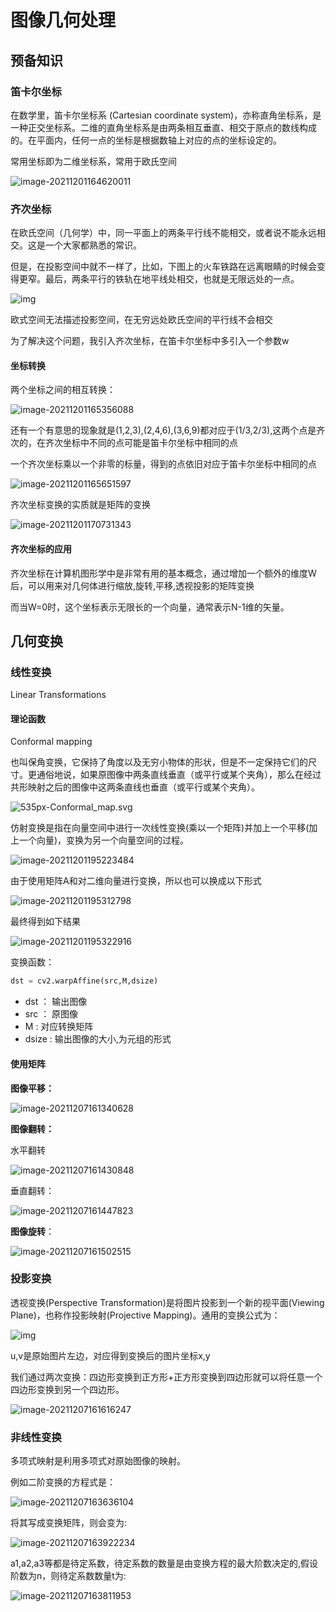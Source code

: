 # 图像几何处理



## 预备知识

### 笛卡尔坐标

在数学里，笛卡尔坐标系 (Cartesian coordinate system)，亦称直角坐标系，是一种正交坐标系。二维的直角坐标系是由两条相互垂直、相交于原点的数线构成的。在平面内，任何一点的坐标是根据数轴上对应的点的坐标设定的。

常用坐标即为二维坐标系，常用于欧氏空间

![image-20211201164620011](图像几何变换.assets/image-20211201164620011.png)

### 齐次坐标

在欧氏空间（几何学）中，同一平面上的两条平行线不能相交，或者说不能永远相交。这是一个大家都熟悉的常识。

但是，在投影空间中就不一样了，比如，下图上的火车铁路在远离眼睛的时候会变得更窄。最后，两条平行的铁轨在地平线处相交，也就是无限远处的一点。

![img](https://pic1.zhimg.com/80/v2-5b0f415b939455654788514532af7ecc_720w.jpg)

欧式空间无法描述投影空间，在无穷远处欧氏空间的平行线不会相交

为了解决这个问题，我引入齐次坐标，在笛卡尔坐标中多引入一个参数w

#### 坐标转换

两个坐标之间的相互转换：

![image-20211201165356088](图像几何变换.assets/image-20211201165356088.png)

还有一个有意思的现象就是(1,2,3),(2,4,6),(3,6,9)都对应于(1/3,2/3),这两个点是齐次的，在齐次坐标中不同的点可能是笛卡尔坐标中相同的点

一个齐次坐标乘以一个非零的标量，得到的点依旧对应于笛卡尔坐标中相同的点

![image-20211201165651597](图像几何变换.assets/image-20211201165651597.png)

齐次坐标变换的实质就是矩阵的变换

![image-20211201170731343](图像几何变换.assets/image-20211201170731343.png)





#### 齐次坐标的应用

齐次坐标在计算机图形学中是非常有用的基本概念，通过增加一个额外的维度W后，可以用来对几何体进行缩放,旋转,平移,透视投影的矩阵变换

而当W=0时，这个坐标表示无限长的一个向量，通常表示N-1维的矢量。



## 几何变换

### 线性变换

Linear Transformations

#### 理论函数

Conformal mapping

也叫保角变换，它保持了角度以及无穷小物体的形状，但是不一定保持它们的尺寸。更通俗地说，如果原图像中两条直线垂直（或平行或某个夹角），那么在经过共形映射之后的图像中这两条直线也垂直（或平行或某个夹角）。

![535px-Conformal_map.svg](https://shuli.xianyungu.com/wp-content/uploads/2015/08/535px-Conformal_map.svg_-285x500.png)

仿射变换是指在向量空间中进行一次线性变换(乘以一个矩阵)并加上一个平移(加上一个向量)，变换为另一个向量空间的过程。

![image-20211201195223484](图像几何变换.assets/image-20211201195223484.png)

由于使用矩阵A和对二维向量进行变换，所以也可以换成以下形式

![image-20211201195312798](图像几何变换.assets/image-20211201195312798.png)

最终得到如下结果

![image-20211201195322916](图像几何变换.assets/image-20211201195322916.png)

变换函数：

```python
dst = cv2.warpAffine(src,M,dsize)
```

- dst ： 输出图像
- src ： 原图像
- M : 对应转换矩阵
- dsize : 输出图像的大小,为元组的形式



#### 使用矩阵

**图像平移：**

![image-20211207161340628](图像几何变换.assets/image-20211207161340628.png)

**图像翻转：**

水平翻转

![image-20211207161430848](图像几何变换.assets/image-20211207161430848.png)

垂直翻转：

![image-20211207161447823](图像几何变换.assets/image-20211207161447823.png)

**图像旋转**：

![image-20211207161502515](图像几何变换.assets/image-20211207161502515.png)

### 投影变换

透视变换(Perspective Transformation)是将图片投影到一个新的视平面(Viewing Plane)，也称作投影映射(Projective Mapping)。通用的变换公式为：

![img](https://img-blog.csdn.net/20140521142738671)

u,v是原始图片左边，对应得到变换后的图片坐标x,y

我们通过两次变换：四边形变换到正方形+正方形变换到四边形就可以将任意一个四边形变换到另一个四边形。

![image-20211207161616247](图像几何变换.assets/image-20211207161616247.png)

### 非线性变换

多项式映射是利用多项式对原始图像的映射。

例如二阶变换的方程式是：

![image-20211207163636104](图像几何变换.assets/image-20211207163636104.png)

将其写成变换矩阵，则会变为:

![image-20211207163922234](图像几何变换.assets/image-20211207163922234.png)

a1,a2,a3等都是待定系数，待定系数的数量是由变换方程的最大阶数决定的,假设阶数为n，则待定系数数量t为:

![image-20211207163811953](图像几何变换.assets/image-20211207163811953.png)

